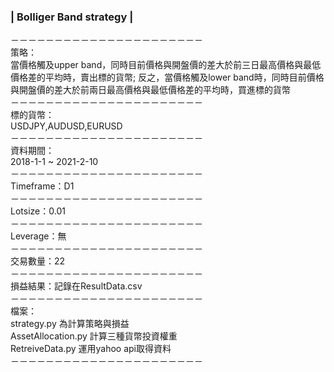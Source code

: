 
### |  Bolliger Band strategy  |  
－－－－－－－－－－－－－－－－－－－－－－  
策略：  
當價格觸及upper band，同時目前價格與開盤價的差大於前三日最高價格與最低價格差的平均時，賣出標的貨幣; 反之，當價格觸及lower band時，同時目前價格與開盤價的差大於前兩日最高價格與最低價格差的平均時，買進標的貨幣  
－－－－－－－－－－－－－－－－－－－－－－  
標的貨幣：  
USDJPY,AUDUSD,EURUSD  
－－－－－－－－－－－－－－－－－－－－－－  
資料期間：  
2018-1-1 ~ 2021-2-10  
－－－－－－－－－－－－－－－－－－－－－－  
Timeframe：D1  
－－－－－－－－－－－－－－－－－－－－－－  
Lotsize：0.01  
－－－－－－－－－－－－－－－－－－－－－－  
Leverage：無  
－－－－－－－－－－－－－－－－－－－－－－  
交易數量：22  
－－－－－－－－－－－－－－－－－－－－－－  
損益結果：記錄在ResultData.csv  
－－－－－－－－－－－－－－－－－－－－－－  
檔案：  
strategy.py 為計算策略與損益  
AssetAllocation.py 計算三種貨幣投資權重  
RetreiveData.py 運用yahoo api取得資料  
－－－－－－－－－－－－－－－－－－－－－－  

